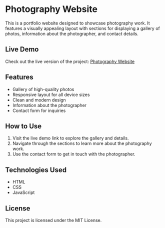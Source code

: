 # Photography Website

This is a portfolio website designed to showcase photography work. It features a visually appealing layout with sections for displaying a gallery of photos, information about the photographer, and contact details.

## Live Demo

Check out the live version of the project: [Photography Website](https://riyad899.github.io/Potography-Project/)

## Features

- Gallery of high-quality photos
- Responsive layout for all device sizes
- Clean and modern design
- Information about the photographer
- Contact form for inquiries

## How to Use

1. Visit the live demo link to explore the gallery and details.
2. Navigate through the sections to learn more about the photography work.
3. Use the contact form to get in touch with the photographer.

## Technologies Used

- HTML
- CSS
- JavaScript

## License

This project is licensed under the MIT License.
